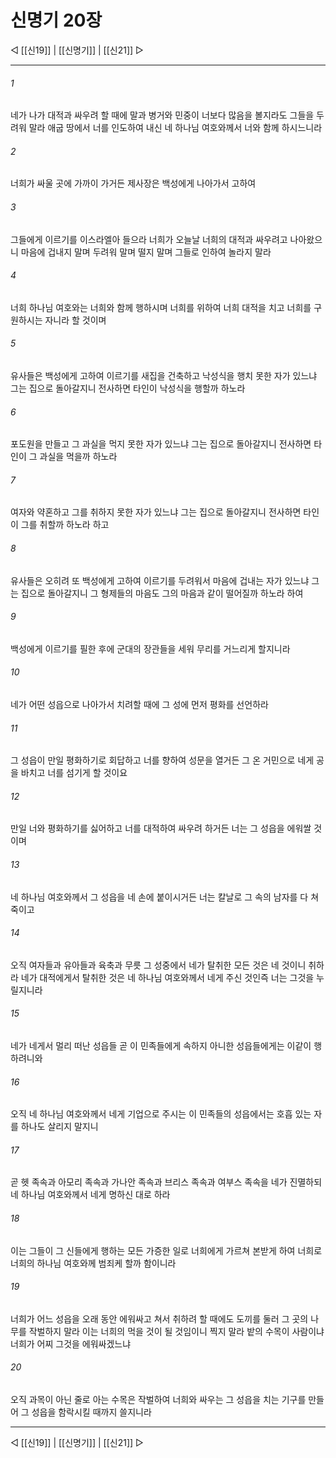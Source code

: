 # 신명기 20장

◁ [[신19]] | [[신명기]] | [[신21]] ▷
***

###### 1
네가 나가 대적과 싸우려 할 때에 말과 병거와 민중이 너보다 많음을 볼지라도 그들을 두려워 말라 애굽 땅에서 너를 인도하여 내신 네 하나님 여호와께서 너와 함께 하시느니라

###### 2
너희가 싸울 곳에 가까이 가거든 제사장은 백성에게 나아가서 고하여

###### 3
그들에게 이르기를 이스라엘아 들으라 너희가 오늘날 너희의 대적과 싸우려고 나아왔으니 마음에 겁내지 말며 두려워 말며 떨지 말며 그들로 인하여 놀라지 말라

###### 4
너희 하나님 여호와는 너희와 함께 행하시며 너희를 위하여 너희 대적을 치고 너희를 구원하시는 자니라 할 것이며

###### 5
유사들은 백성에게 고하여 이르기를 새집을 건축하고 낙성식을 행치 못한 자가 있느냐 그는 집으로 돌아갈지니 전사하면 타인이 낙성식을 행할까 하노라

###### 6
포도원을 만들고 그 과실을 먹지 못한 자가 있느냐 그는 집으로 돌아갈지니 전사하면 타인이 그 과실을 먹을까 하노라

###### 7
여자와 약혼하고 그를 취하지 못한 자가 있느냐 그는 집으로 돌아갈지니 전사하면 타인이 그를 취할까 하노라 하고

###### 8
유사들은 오히려 또 백성에게 고하여 이르기를 두려워서 마음에 겁내는 자가 있느냐 그는 집으로 돌아갈지니 그 형제들의 마음도 그의 마음과 같이 떨어질까 하노라 하여

###### 9
백성에게 이르기를 필한 후에 군대의 장관들을 세워 무리를 거느리게 할지니라

###### 10
네가 어떤 성읍으로 나아가서 치려할 때에 그 성에 먼저 평화를 선언하라

###### 11
그 성읍이 만일 평화하기로 회답하고 너를 향하여 성문을 열거든 그 온 거민으로 네게 공을 바치고 너를 섬기게 할 것이요

###### 12
만일 너와 평화하기를 싫어하고 너를 대적하여 싸우려 하거든 너는 그 성읍을 에워쌀 것이며

###### 13
네 하나님 여호와께서 그 성읍을 네 손에 붙이시거든 너는 칼날로 그 속의 남자를 다 쳐 죽이고

###### 14
오직 여자들과 유아들과 육축과 무릇 그 성중에서 네가 탈취한 모든 것은 네 것이니 취하라 네가 대적에게서 탈취한 것은 네 하나님 여호와께서 네게 주신 것인즉 너는 그것을 누릴지니라

###### 15
네가 네게서 멀리 떠난 성읍들 곧 이 민족들에게 속하지 아니한 성읍들에게는 이같이 행하려니와

###### 16
오직 네 하나님 여호와께서 네게 기업으로 주시는 이 민족들의 성읍에서는 호흡 있는 자를 하나도 살리지 말지니

###### 17
곧 헷 족속과 아모리 족속과 가나안 족속과 브리스 족속과 여부스 족속을 네가 진멸하되 네 하나님 여호와께서 네게 명하신 대로 하라

###### 18
이는 그들이 그 신들에게 행하는 모든 가증한 일로 너희에게 가르쳐 본받게 하여 너희로 너희의 하나님 여호와께 범죄케 할까 함이니라

###### 19
너희가 어느 성읍을 오래 동안 에워싸고 쳐서 취하려 할 때에도 도끼를 둘러 그 곳의 나무를 작벌하지 말라 이는 너희의 먹을 것이 될 것임이니 찍지 말라 밭의 수목이 사람이냐 너희가 어찌 그것을 에워싸겠느냐

###### 20
오직 과목이 아닌 줄로 아는 수목은 작벌하여 너희와 싸우는 그 성읍을 치는 기구를 만들어 그 성읍을 함락시킬 때까지 쓸지니라

***
◁ [[신19]] | [[신명기]] | [[신21]] ▷